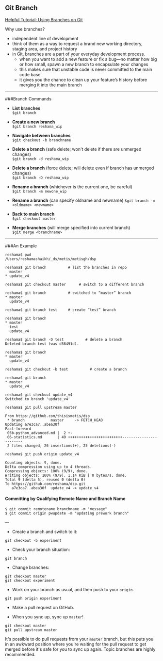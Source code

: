 ## Git Branch  
[Helpful Tutorial:  Using Branches on Git](https://www.atlassian.com/git/tutorials/using-branches)  

Why use branches?
 * independent line of development
 * think of them as a way to request a brand new working directory, staging area, and project history
 * in Git, branches are a part of your everyday development process. 
    * when you want to add a new feature or fix a bug—no matter how big or how small,  spawn a new branch to encapsulate your changes
    * this makes sure that unstable code is never committed to the main code base
    * it gives you the chance to clean up your feature’s history before merging it into the main branch

---

###Branch Commands
 * **List branches**  
    `$git branch`
 * **Create a new branch**  
    `$git branch reshama_wip`
 * **Navigate between branches**  
    `$git checkout -b branchname`

 * **Delete a branch** (safe delete; won't delete if there are unmerged changes)  
    `$git branch -d reshama_wip`
 * **Delete a branch** (force delete; will delete even if branch has unmerged changes)  
    `$git branch -D reshama_wip`


 * **Rename a branch** (whichever is the current one, be careful)  
    `$git branch -m newone_wip`
 * **Rename a branch** (can specify oldname and newname)
    `$git branch -m <oldname> <newname>`


 * **Back to main branch**  
    `$git checkout master`
 * **Merge branches** (will merge specified <branchname> into current branch)  
    `$git merge <branchname>`
  
--- 

###An Example

```
reshama$ pwd
/Users/reshamashaikh/_ds/metis/metisgh/dsp

reshama$ git branch          # list the branches in repo
  master
* update_v4

reshama$ git checkout master      # switch to a different branch

reshama$ git branch          # switched to “master” branch
* master
  update_v4

reshama$ git branch test     # create “test” branch

reshama$ git branch
* master
  test
  update_v4

reshama$ git branch -D test          # delete a branch
Deleted branch test (was d58491d).

reshama$ git branch
* master
  update_v4

reshama$ git checkout -b test          # create a branch
```

```
reshama$ git branch
* master
  update_v4
```
```
reshama$ git checkout update_v4
Switched to branch 'update_v4'
```

```
reshama$ git pull upstream master
```
```
From https://github.com/thisismetis/dsp
 * branch            master     -> FETCH_HEAD
Updating a7e3ca7..abea30f
Fast-forward
 05b-python_advanced.md |  2 +-
 06-statistics.md       | 49 +++++++++++++++++++++++++------------------------
 2 files changed, 26 insertions(+), 25 deletions(-)
```

```
reshama$ git push origin update_v4
```
```
Counting objects: 9, done.
Delta compression using up to 4 threads.
Compressing objects: 100% (9/9), done.
Writing objects: 100% (9/9), 1.14 KiB | 0 bytes/s, done.
Total 9 (delta 5), reused 0 (delta 0)
To https://github.com/reshama/dsp.git
   a7e3ca7..abea30f  update_v4 -> update_v4
```

#### Committing by Qualifying Remote Name and Branch Name
```
$ git commit remotename branchname -m "message"
$ git commit origin pwupdate -m "updating prework branch" 
```

--

 * Create a branch and switch to it:

```
git checkout -b experiment
```

 * Check your branch situation:

```
git branch
```

 * Change branches:

```
git checkout master
git checkout experiment
```

 * Work on your branch as usual, and then push to your `origin`.

```
git push origin experiment
```

 * Make a pull request on GitHub.

 * When you sync up, sync up `master`!

```
git checkout master
git pull upstream master
```

It's possible to do pull requests from your `master` branch, but this puts you in an awkward position where you're waiting for the pull request to get merged before it's safe for you to sync up again. Topic branches are highly recommended.
